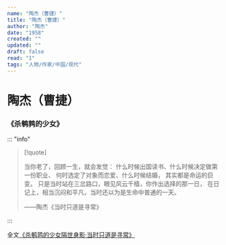 ```yaml
---
name: "陶杰（曹捷）"
title: "陶杰（曹捷）"
author: "陶杰"
date: "1958"
created: ""
updated: ""
draft: false
read: "1"
tags: "人物/作家/中国/现代"
---
```


# 陶杰（曹捷）

### 《杀鹌鹑的少女》

::: "info"

> [!quote]
>
> 当你老了，回顾一生，就会发觉：
> 什么时候出国读书、什么时候决定做第一份职业、
> 何时选定了对象而恋爱、什么时候结婚，
> 其实都是命运的巨变。
> 只是当时站在三岔路口，眼见风云千樯，你作出选择的那一日，
> 在日记上，相当沉闷和平凡，当时还以为是生命中普通的一天。
>
> ——陶杰《当时只道是寻常》

:::

全文[《杀鹌鹑的少女隔世身影·当时只道是寻常》](../post/taojie-2012.md)
